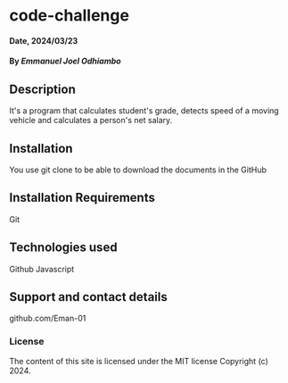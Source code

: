 # code-challenge
#### Date, 2024/03/23

#### By *Emmanuel Joel Odhiambo*

## Description
It's a program that calculates student's grade, detects speed of a moving vehicle and calculates a person's net salary.

## Installation
You use git clone to be able to download the documents in the GitHub

## Installation Requirements
Git


## Technologies used
Github
Javascript

## Support and contact details
github.com/Eman-01

### License
The content of this site is licensed under the MIT license
Copyright (c) 2024.

